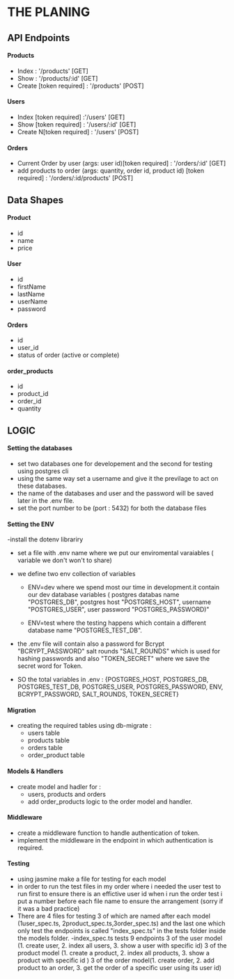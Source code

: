 # THE PLANING

## API Endpoints

#### Products

- Index : '/products' [GET]
- Show : '/products/:id' [GET]
- Create [token required] : '/products' [POST]

#### Users

- Index [token required] :'/users' [GET]
- Show [token required] : '/users/:id' [GET]
- Create N[token required] : '/users' [POST]

#### Orders

- Current Order by user (args: user id)[token required] : '/orders/:id' [GET]
- add products to order (args: quantity, order id, product id) [token required] : '/orders/:id/products' [POST]

## Data Shapes

#### Product

- id
- name
- price

#### User

- id
- firstName
- lastName
- userName
- password

#### Orders

- id
- user_id
- status of order (active or complete)

#### order_products

- id
- product_id
- order_id
- quantity

## LOGIC

#### Setting the databases

- set two databases one for developement and the second for testing using postgres cli
- using the same way set a username and give it the previlage to act on these databases.
- the name of the databases and user and the password will be saved later in the .env file.
- set the port number to be (port : 5432) for both the database files

#### Setting the ENV

-install the dotenv librariry

- set a file with .env name where we put our enviromental varaiables
  ( variable we don't won't to share)
- we define two env collection of variables

  - ENV=dev where we spend most our time in development.it contain our dev database variables
    ( postgres databas name "POSTGRES_DB", postgres host "POSTGRES_HOST", username "POSTGRES_USER", user password "POSTGRES_PASSWORD)"

  - ENV=test where the testing happens which contain a different database name "POSTGRES_TEST_DB".

- the .env file will contain also a password for Bcrypt "BCRYPT_PASSWORD" salt rounds "SALT_ROUNDS"
  which is used for hashing passwords and also "TOKEN_SECRET" where we save the secret word for Token.

- SO the total variables in .env :
  {POSTGRES_HOST, POSTGRES_DB, POSTGRES_TEST_DB, POSTGRES_USER, POSTGRES_PASSWORD, ENV, BCRYPT_PASSWORD, SALT_ROUNDS, TOKEN_SECRET}

#### Migration

- creating the required tables using db-migrate :
  - users table
  - products table
  - orders table
  - order_product table

#### Models & Handlers

- create model and hadler for :
  - users, products and orders
  - add order_products logic to the order model and handler.

#### Middleware

- create a middleware function to handle authentication of token.
- implement the middleware in the endpoint in which authentication is required.

#### Testing

- using jasmine make a file for testing for each model
- in order to run the test files in my order where i needed the user test to run
  first to ensure there is an effictive user id when i run the order test i put a
  number before each file name to ensure the arrangement (sorry if it was a bad practice)
- There are 4 files for testing 3 of which are named after each model (1user_spec.ts, 2product_spec.ts,3order_spec.ts) and the last one which only test the endpoints is called "index_spec.ts" in the tests folder inside the models folder.
  -index_spec.ts tests 9 endpoints 3 of the user model (1. create user, 2. index all users, 3. show a user with specific id) 3 of the product model (1. create a product, 2. index all products, 3. show a product with specific id ) 3 of the order model(1. create order, 2. add product to an order, 3. get the order of a specific user using its user id)
